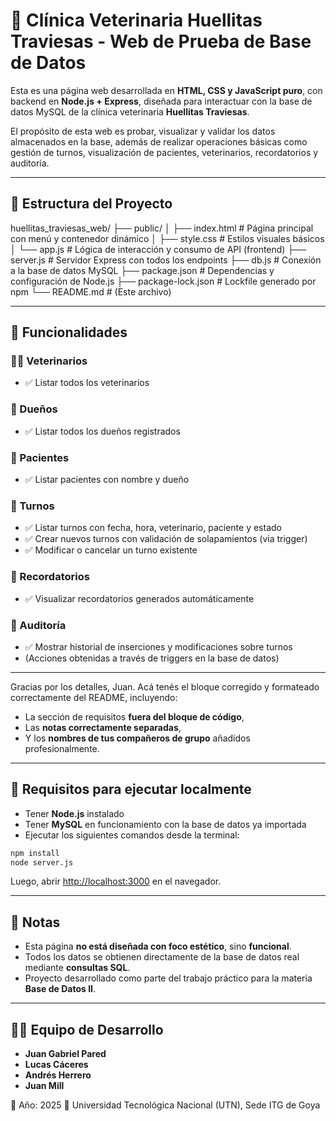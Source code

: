 # 🐾 Clínica Veterinaria Huellitas Traviesas - Web de Prueba de Base de Datos

Esta es una página web desarrollada en **HTML, CSS y JavaScript puro**, con backend en **Node.js + Express**, diseñada para interactuar con la base de datos MySQL de la clínica veterinaria **Huellitas Traviesas**. 

El propósito de esta web es probar, visualizar y validar los datos almacenados en la base, además de realizar operaciones básicas como gestión de turnos, visualización de pacientes, veterinarios, recordatorios y auditoría.

---

## 📁 Estructura del Proyecto

huellitas_traviesas_web/
├── public/
│   ├── index.html           # Página principal con menú y contenedor dinámico
│   ├── style.css            # Estilos visuales básicos
│   └── app.js               # Lógica de interacción y consumo de API (frontend)
├── server.js                # Servidor Express con todos los endpoints
├── db.js                    # Conexión a la base de datos MySQL
├── package.json             # Dependencias y configuración de Node.js
├── package-lock.json        # Lockfile generado por npm
└── README.md                # (Este archivo)

---

## 🚀 Funcionalidades

### 👩‍⚕️ Veterinarios
- ✅ Listar todos los veterinarios

### 👤 Dueños
- ✅ Listar todos los dueños registrados

### 🐶 Pacientes
- ✅ Listar pacientes con nombre y dueño

### 📆 Turnos
- ✅ Listar turnos con fecha, hora, veterinario, paciente y estado  
- ✅ Crear nuevos turnos con validación de solapamientos (via trigger)  
- ✅ Modificar o cancelar un turno existente

### 🔔 Recordatorios
- ✅ Visualizar recordatorios generados automáticamente

### 📝 Auditoría
- ✅ Mostrar historial de inserciones y modificaciones sobre turnos  
- (Acciones obtenidas a través de triggers en la base de datos)

---

Gracias por los detalles, Juan. Acá tenés el bloque corregido y formateado correctamente del README, incluyendo:

* La sección de requisitos **fuera del bloque de código**,
* Las **notas correctamente separadas**,
* Y los **nombres de tus compañeros de grupo** añadidos profesionalmente.

---

## 🔧 Requisitos para ejecutar localmente

- Tener **Node.js** instalado
- Tener **MySQL** en funcionamiento con la base de datos ya importada
- Ejecutar los siguientes comandos desde la terminal:

```bash
npm install
node server.js
````

Luego, abrir [http://localhost:3000](http://localhost:3000) en el navegador.

---

## 📌 Notas

* Esta página **no está diseñada con foco estético**, sino **funcional**.
* Todos los datos se obtienen directamente de la base de datos real mediante **consultas SQL**.
* Proyecto desarrollado como parte del trabajo práctico para la materia **Base de Datos II**.

---

## 👨‍💻 Equipo de Desarrollo

* **Juan Gabriel Pared**
* **Lucas Cáceres**
* **Andrés Herrero**
* **Juan Mill**

📅 Año: 2025
🏫 Universidad Tecnológica Nacional (UTN), Sede ITG de Goya

